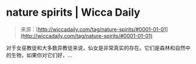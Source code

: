<!--yml

category: 未分类

日期: 2024-06-12 18:24:55

-->

# nature spirits | Wicca Daily

> 来源：[http://wiccadaily.com/tag/nature-spirits/#0001-01-01](http://wiccadaily.com/tag/nature-spirits/#0001-01-01)

对于女巫教徒和大多数异教徒来说，仙女是非常真实的存在。它们是森林和自然中的生物，如果你对它们好，…
